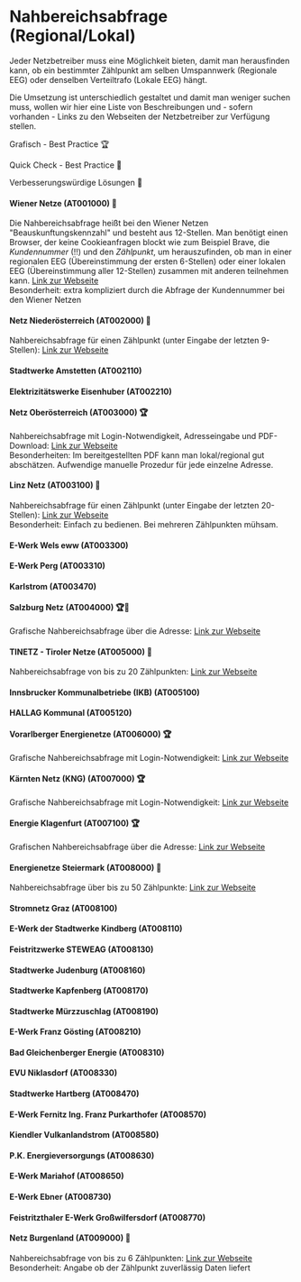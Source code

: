 # Nahbereichsabfrage (Regional/Lokal)

Jeder Netzbetreiber muss eine Möglichkeit bieten, damit man herausfinden kann, ob ein bestimmter Zählpunkt am selben Umspannwerk (Regionale EEG) oder denselben Verteiltrafo (Lokale EEG) hängt.&#x20;

Die Umsetzung ist unterschiedlich gestaltet und damit man weniger suchen muss, wollen wir hier eine Liste von Beschreibungen und - sofern vorhanden - Links zu den Webseiten der Netzbetreiber zur Verfügung stellen.&#x20;

Grafisch - Best Practice 🏆

Quick Check - Best Practice 🏅

Verbesserungswürdige Lösungen 🍋

#### Wiener Netze (AT001000)  🍋

Die Nahbereichsabfrage heißt bei den Wiener Netzen "Beauskunftungskennzahl" und besteht aus 12-Stellen. Man benötigt einen Browser, der keine Cookieanfragen blockt wie zum Beispiel Brave, die _Kundennummer_ (!!) und den _Zählpunkt_, um herauszufinden, ob man in einer regionalen EEG (Übereinstimmung der ersten 6-Stellen) oder einer lokalen EEG (Übereinstimmung aller 12-Stellen) zusammen mit anderen teilnehmen kann. [Link zur Webseite](https://www.wienernetze.at/beauskunftungskennzahl-abfragen)\
Besonderheit: extra kompliziert durch die Abfrage der Kundennummer bei den Wiener Netzen

#### Netz Niederösterreich (AT002000) 🏅&#x20;

Nahbereichsabfrage für einen Zählpunkt (unter Eingabe der letzten 9-Stellen): [Link zur Webseite](https://www.netz-noe.at/SpecialPages/EEGBeauskunftung.aspx)&#x20;

#### Stadtwerke Amstetten (AT002110)



#### Elektrizitätswerke Eisenhuber (AT002210)



#### Netz Oberösterreich (AT003000) 🏆

Nahbereichsabfrage mit Login-Notwendigkeit, Adresseingabe und PDF-Download: [Link zur Webseite](https://netto.netzooe.at/netto/connectClient) \
Besonderheiten: Im bereitgestellten PDF kann man lokal/regional gut abschätzen. Aufwendige manuelle Prozedur für jede einzelne Adresse.

#### Linz Netz (AT003100) 🏅

Nahbereichsabfrage für einen Zählpunkt (unter Eingabe der letzten 20-Stellen): [Link zur Webseite](https://services.linznetz.at/energiegemeinschaften/?nav=%2Fde%2Flinz\_netz\_website%2Fstrom%2Fmein\_stromanschluss%2Ferzeugungsanlage\_anschliessen%2Fauskunft\_zum\_versorgungsbereich%2Fauskunft\_zum\_versorgungsbereich.xhtml) \
Besonderheit: Einfach zu bedienen. Bei mehreren Zählpunkten mühsam.&#x20;

#### E-Werk Wels eww (AT003300)



#### E-Werk Perg (AT003310)



#### Karlstrom (AT003470)



#### Salzburg Netz (AT004000) 🏆🏅

Grafische Nahbereichsabfrage über die Adresse: [Link zur Webseite](https://www.salzburgnetz.at/stromnetz/energiegemeinschaften/erneuerbare-energie-gemeinschaften.html#woisteegmoeglich)&#x20;

#### TINETZ - Tiroler Netze (AT005000) 🏅

Nahbereichsabfrage von bis zu 20 Zählpunkten: [Link zur Webseite](https://www.tinetz.at/infobereich/energiegemeinschaften/auskunft-nahbereich/)

#### Innsbrucker Kommunalbetriebe (IKB) (AT005100)



#### HALLAG Kommunal (AT005120)



#### Vorarlberger Energienetze (AT006000) 🏆

Grafische Nahbereichsabfrage mit Login-Notwendigkeit: [Link zur Webseite](https://energiegemeinschaften.vorarlbergnetz.at/eeg\_auskunft/)

#### Kärnten Netz (KNG) (AT007000) 🏆

Grafische Nahbereichsabfrage mit Login-Notwendigkeit: [Link zur Webseite](https://kaerntennetz.at/erneuerbare-energiegemeinschaften-eeg.htm)

#### Energie Klagenfurt (AT007100) 🏆

Grafischen Nahbereichsabfrage über die Adresse: [Link zur Webseite](https://app.gitbook.com/u/ZuqzEqEeDrcdATHc5uv5drYzb852)

#### Energienetze Steiermark (AT008000) 🏅

Nahbereichsabfrage über bis zu 50 Zählpunkte: [Link zur Webseite](https://portal.e-netze.at/nahbereich)&#x20;

#### Stromnetz Graz (AT008100)



#### E-Werk der Stadtwerke Kindberg (AT008110)



#### Feistritzwerke STEWEAG (AT008130)



#### Stadtwerke Judenburg (AT008160)



#### Stadtwerke Kapfenberg (AT008170)



#### Stadtwerke Mürzzuschlag (AT008190)



#### E-Werk Franz Gösting (AT008210)



#### Bad Gleichenberger Energie (AT008310)



#### EVU Niklasdorf (AT008330)



#### Stadtwerke Hartberg (AT008470)



#### E-Werk Fernitz Ing. Franz Purkarthofer (AT008570)



#### Kiendler Vulkanlandstrom (AT008580)



#### P.K. Energieversorgungs (AT008630)



#### E-Werk Mariahof (AT008650)



#### E-Werk Ebner (AT008730)



#### Feistritzthaler E-Werk Großwilfersdorf (AT008770)



#### Netz Burgenland (AT009000) 🏅

Nahbereichsabfrage von bis zu 6 Zählpunkten: [Link zur Webseite](https://analytics.netzburgenland.at/eeg-nahbereichsabfrage2)\
Besonderheit: Angabe ob der Zählpunkt zuverlässig Daten liefert
